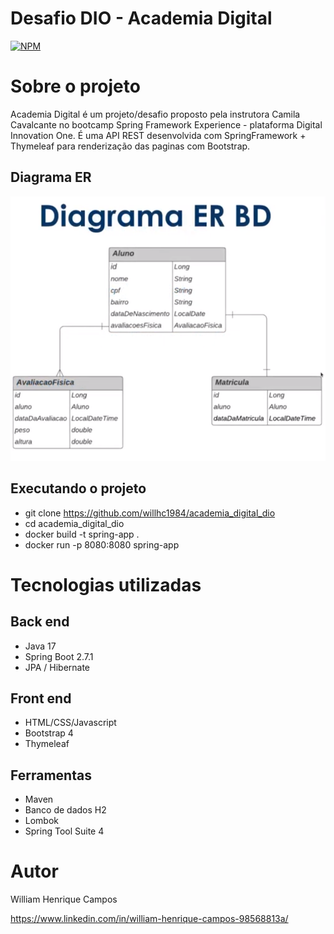 # Desafio DIO - Academia Digital 
[![NPM](https://img.shields.io/npm/l/react)](https://github.com/devsuperior/sds1-wmazoni/blob/master/LICENSE) 

# Sobre o projeto

Academia Digital é um projeto/desafio proposto pela instrutora Camila Cavalcante no bootcamp Spring Framework Experience - plataforma Digital Innovation One. 
É uma API REST desenvolvida com SpringFramework + Thymeleaf para renderização das paginas com Bootstrap.

## Diagrama ER
![Mobile 1](academia-digital.png)

## Executando o projeto
- git clone https://github.com/willhc1984/academia_digital_dio
- cd academia_digital_dio
- docker build -t spring-app .
- docker run -p 8080:8080 spring-app

# Tecnologias utilizadas
## Back end
- Java 17
- Spring Boot 2.7.1
- JPA / Hibernate

## Front end
- HTML/CSS/Javascript
- Bootstrap 4
- Thymeleaf

## Ferramentas
- Maven
- Banco de dados H2
- Lombok
- Spring Tool Suite 4

# Autor

William Henrique Campos

https://www.linkedin.com/in/william-henrique-campos-98568813a/
